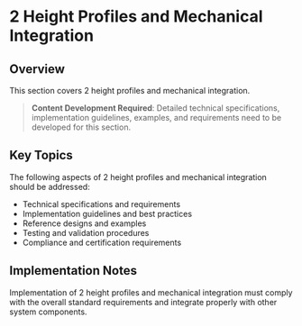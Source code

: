 # 2 Height Profiles and Mechanical Integration

## Overview

This section covers 2 height profiles and mechanical integration.

> **Content Development Required**: Detailed technical specifications, implementation guidelines, examples, and requirements need to be developed for this section.

## Key Topics

The following aspects of 2 height profiles and mechanical integration should be addressed:

- Technical specifications and requirements
- Implementation guidelines and best practices
- Reference designs and examples
- Testing and validation procedures
- Compliance and certification requirements

## Implementation Notes

Implementation of 2 height profiles and mechanical integration must comply with the overall standard requirements and integrate properly with other system components.

